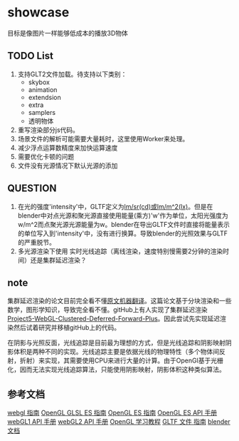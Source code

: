 # showcase

目标是像图片一样能够低成本的播放3D物体

## TODO List

1. 支持GLT2文件加载。待支持以下类别：
   - skybox
   - animation
   - extendsion
   - extra
   - samplers
   - 透明物体
2. 重写渲染部分js代码。
3. 场景文件的解析可能需要大量耗时，这里使用Worker来处理。
4. 减少浮点运算数精度来加快运算速度
5. 需要优化卡顿的问题
6. 文件没有光源情况下默认光源的添加

## QUESTION

1. 在光的强度'intensity'中，GLTF定义为[lm/sr(cd)或lm/m^2(lx)](https://github.com/KhronosGroup/glTF/blob/master/extensions/2.0/Khronos/KHR_lights_punctual/README.md)。但是在blender中对点光源和聚光源直接使用能量(乘方)'w'作为单位，太阳光强度为w/m^2而点聚光源光源能量为w。blender在导出GLTF文件时直接将能量表示的单位写入到'intensity'中，没有进行换算。导致blender的光照效果与GLTF的严重脱节。
2. 多光源渲染下使用 实时光线追踪（离线渲染，速度特别慢需要2分钟的渲染时间）还是集群延迟渲染？

## note

集群延迟渲染的论文目前完全看不懂[原文](http://www.cse.chalmers.se/~uffe/clustered_shading_preprint.pdf)[机器翻译](https://blog.csdn.net/magr_lemon/article/details/84571369)。这篇论文基于分块渲染和一些数学，图形学知识，导致完全看不懂。gitHub上有人实现了集群延迟渲染[Project5-WebGL-Clustered-Deferred-Forward-Plus](https://github.com/byumjin/Project5-WebGL-Clustered-Deferred-Forward-Plus)。因此尝试先实现延迟渲染然后试着研究并移植gitHub上的代码。

在阴影与光照反面，光线追踪是目前最为理想的方式，但是光线追踪和阴影映射阴影体积是两种不同的实现。光线追踪主要是依据光线的物理特性（多个物体间反射，折射）来实现，其需要使用CPU来进行大量的计算。由于OpenGl基于光栅化，因而无法实现光线追踪算法，只能使用阴影映射，阴影体积这种类似算法。

## 参考文档

[webgl 指南](https://www.khronos.org/registry/webgl/specs/latest/1.0/index.html)
[OpenGL GLSL ES 指南](https://www.khronos.org/registry/OpenGL/specs/es/3.0/GLSL_ES_Specification_3.00.pdf)
[OpenGL ES 指南](https://www.khronos.org/registry/OpenGL/specs/es/3.0/es_spec_3.0.pdf)
[OpenGL ES API 手册](https://www.khronos.org/registry/OpenGL-Refpages/es3.0/)
[webGL1 API 手册](https://developer.mozilla.org/en-US/docs/Web/API/WebGLRenderingContext/getContextAttributes)
[webGL2 API 手册](https://developer.mozilla.org/en-US/docs/Web/API/WebGL2RenderingContext)
[OpenGL 学习教程](https://learnopengl-cn.github.io/)
[GLTF 文件 指南](https://github.com/KhronosGroup/glTF/tree/master/specification/2.0#specifying-extensions)
[blender 文档](https://docs.blender.org/manual/zh-hans/2.90/render/lights/light_object.html#sun-light)
